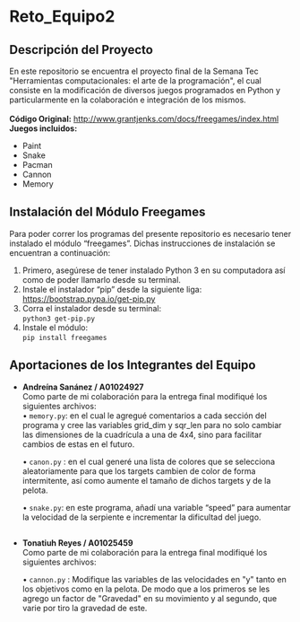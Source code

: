 # Reto_Equipo2

## **Descripción del Proyecto**<br>
En este repositorio se encuentra el proyecto final de la Semana Tec "Herramientas computacionales: el arte de la programación", el cual consiste en la modificación de diversos juegos programados en Python y particularmente en la colaboración e integración de los mismos. <br>
<br>
**Código Original:** http://www.grantjenks.com/docs/freegames/index.html <br>
**Juegos incluidos:**
-	Paint
-	Snake
-	Pacman
-	Cannon
-	Memory <br>

## Instalación del Módulo Freegames
Para poder correr los programas del presente repositorio es necesario tener instalado el módulo “freegames”. Dichas instrucciones de instalación se encuentran a continuación: <br>
1.	Primero, asegúrese de tener instalado Python 3 en su computadora así como de poder llamarlo desde su terminal. 
2.	Instale el instalador “pip” desde la siguiente liga: https://bootstrap.pypa.io/get-pip.py
3.	Corra el instalador desde su terminal: <br>
`python3 get-pip.py`
4.	Instale el módulo: <br>
`pip install freegames`

## Aportaciones de los Integrantes del Equipo
-	**Andreína Sanánez / A01024927** <br>
Como parte de mi colaboración para la entrega final modifiqué los siguientes archivos: <br>
    •	`memory.py`: en el cual le agregué comentarios a cada sección del programa y cree las variables grid_dim y sqr_len para no solo cambiar las dimensiones de la cuadrícula a           una de 4x4, sino para facilitar cambios de estas en el futuro. <br>
    
    •	`canon.py` : en el cual generé una lista de colores que se selecciona aleatoriamente para que los targets cambien de color de forma intermitente, así como aumente el tamaño de       dichos targets y de la pelota.<br>
    
    •	`snake.py`: en este programa, añadí una variable “speed” para aumentar la velocidad de la serpiente e incrementar la dificultad del juego. <br>
    
 ##
-	**Tonatiuh Reyes / A01025459** <br>
Como parte de mi colaboración para la entrega final modifiqué los siguientes archivos: <br>

    •	`cannon.py` : Modifique las variables de las velocidades en "y" tanto en los objetivos como en la pelota. De modo que a los primeros se les agrego un factor de "Gravedad" en su movimiento y al segundo, que varie por tiro la gravedad de este.<br>
    
